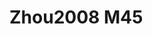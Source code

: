 <a name="material" />

# Zhou2008 M45
<script type="application/ld+json">
  {
    "@context": "https://schema.org/",
    "@type": "ChemicalSubstance",
    "http://purl.org/dc/terms/conformsTo":
      {
        "@type": "CreativeWork",
        "@id": "https://bioschemas.org/profiles/ChemicalSubstance/0.4-RELEASE/"
      },
    "@id": "https://egonw.github.io/nanowiki/nanowiki257.html#material",
    "name": "Zhou2008 M45",
    "sameAs: "http://127.0.0.1/mediawiki/index.php/Special:URIResolver/Zhou2008_M45"
  }
</script>


